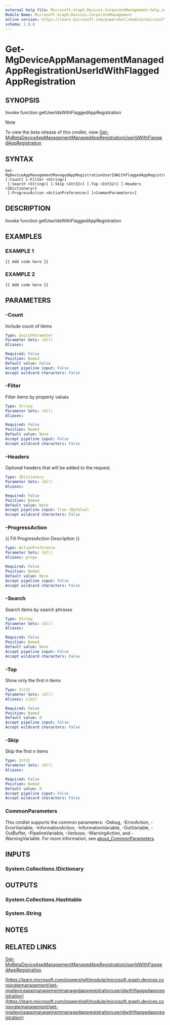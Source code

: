 ```yaml
---
external help file: Microsoft.Graph.Devices.CorporateManagement-help.xml
Module Name: Microsoft.Graph.Devices.CorporateManagement
online version: https://learn.microsoft.com/powershell/module/microsoft.graph.devices.corporatemanagement/get-mgdeviceappmanagementmanagedappregistrationuseridwithflaggedappregistration
schema: 2.0.0
---
```


# Get-MgDeviceAppManagementManagedAppRegistrationUserIdWithFlaggedAppRegistration

## SYNOPSIS
Invoke function getUserIdsWithFlaggedAppRegistration

> [!NOTE]
> To view the beta release of this cmdlet, view [Get-MgBetaDeviceAppManagementManagedAppRegistrationUserIdWithFlaggedAppRegistration](/powershell/module/Microsoft.Graph.Beta.Devices.CorporateManagement/Get-MgBetaDeviceAppManagementManagedAppRegistrationUserIdWithFlaggedAppRegistration?view=graph-powershell-beta)

## SYNTAX

```
Get-MgDeviceAppManagementManagedAppRegistrationUserIdWithFlaggedAppRegistration [-Count] [-Filter <String>]
 [-Search <String>] [-Skip <Int32>] [-Top <Int32>] [-Headers <IDictionary>]
 [-ProgressAction <ActionPreference>] [<CommonParameters>]
```

## DESCRIPTION
Invoke function getUserIdsWithFlaggedAppRegistration

## EXAMPLES

### EXAMPLE 1
```
{{ Add code here }}
```

### EXAMPLE 2
```
{{ Add code here }}
```

## PARAMETERS

### -Count
Include count of items

```yaml
Type: SwitchParameter
Parameter Sets: (All)
Aliases:

Required: False
Position: Named
Default value: False
Accept pipeline input: False
Accept wildcard characters: False
```

### -Filter
Filter items by property values

```yaml
Type: String
Parameter Sets: (All)
Aliases:

Required: False
Position: Named
Default value: None
Accept pipeline input: False
Accept wildcard characters: False
```

### -Headers
Optional headers that will be added to the request.

```yaml
Type: IDictionary
Parameter Sets: (All)
Aliases:

Required: False
Position: Named
Default value: None
Accept pipeline input: True (ByValue)
Accept wildcard characters: False
```

### -ProgressAction
{{ Fill ProgressAction Description }}

```yaml
Type: ActionPreference
Parameter Sets: (All)
Aliases: proga

Required: False
Position: Named
Default value: None
Accept pipeline input: False
Accept wildcard characters: False
```

### -Search
Search items by search phrases

```yaml
Type: String
Parameter Sets: (All)
Aliases:

Required: False
Position: Named
Default value: None
Accept pipeline input: False
Accept wildcard characters: False
```

### -Top
Show only the first n items

```yaml
Type: Int32
Parameter Sets: (All)
Aliases: Limit

Required: False
Position: Named
Default value: 0
Accept pipeline input: False
Accept wildcard characters: False
```

### -Skip
Skip the first n items

```yaml
Type: Int32
Parameter Sets: (All)
Aliases:

Required: False
Position: Named
Default value: 0
Accept pipeline input: False
Accept wildcard characters: False
```

### CommonParameters
This cmdlet supports the common parameters: -Debug, -ErrorAction, -ErrorVariable, -InformationAction, -InformationVariable, -OutVariable, -OutBuffer, -PipelineVariable, -Verbose, -WarningAction, and -WarningVariable. For more information, see [about_CommonParameters](http://go.microsoft.com/fwlink/?LinkID=113216).

## INPUTS

### System.Collections.IDictionary
## OUTPUTS

### System.Collections.Hashtable
### System.String
## NOTES

## RELATED LINKS
[Get-MgBetaDeviceAppManagementManagedAppRegistrationUserIdWithFlaggedAppRegistration](/powershell/module/Microsoft.Graph.Beta.Devices.CorporateManagement/Get-MgBetaDeviceAppManagementManagedAppRegistrationUserIdWithFlaggedAppRegistration?view=graph-powershell-beta)

[https://learn.microsoft.com/powershell/module/microsoft.graph.devices.corporatemanagement/get-mgdeviceappmanagementmanagedappregistrationuseridwithflaggedappregistration](https://learn.microsoft.com/powershell/module/microsoft.graph.devices.corporatemanagement/get-mgdeviceappmanagementmanagedappregistrationuseridwithflaggedappregistration)




